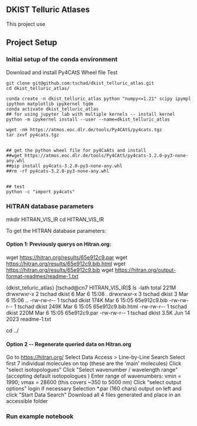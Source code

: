 ## DKIST Telluric Atlases

This project use

## Project Setup 

### Initial setup of the conda environment 

Download and install Py4CAtS Wheel file
Test 

```
git clone git@github.com:tschad/dkist_telluric_atlas.git
cd dkist_telluric_atlas/

conda create -n dkist_telluric_atlas python "numpy<=1.21" scipy ipympl ipython matplotlib ipykernel tqdm
conda activate dkist_telluric_atlas
## for using jupyter lab with multiple kernels -- install kernel 
python -m ipykernel install --user --name=dkist_telluric_atlas

wget -nH https://atmos.eoc.dlr.de/tools/Py4CAtS/py4cats.tgz
tar zxvf py4cats.tgz


## get the python wheel file for py4CaAts and install
##wget https://atmos.eoc.dlr.de/tools/Py4CAtS/py4cats-3.2.0-py3-none-any.whl
##pip install py4cats-3.2.0-py3-none-any.whl
##rm -rf py4cats-3.2.0-py3-none-any.whl


## test 
python -c "import py4cats"

```

### HiTRAN database parameters 

mkdir HITRAN_VIS_IR 
cd HITRAN_VIS_IR

To get the HITRAN database parameters:

#### Option 1:  Previously querys on Hitran.org: 

wget https://hitran.org/results/65e912c9.par
wget https://hitran.org/results/65e912c9.bib.html
wget https://hitran.org/results/65e912c9.bib
wget https://hitran.org/output-format-readmes/readme-1.txt

(dkist_telluric_atlas) [tschad@cn7 HITRAN_VIS_IR]$ ls -lath 
total 221M
drwxrwxr-x 2 tschad dkist    6 Mar  6 15:08 .
drwxrwxr-x 3 tschad dkist    3 Mar  6 15:06 ..
-rw-rw-r-- 1 tschad dkist 174K Mar  6 15:05 65e912c9.bib
-rw-rw-r-- 1 tschad dkist 249K Mar  6 15:05 65e912c9.bib.html
-rw-rw-r-- 1 tschad dkist 220M Mar  6 15:05 65e912c9.par
-rw-rw-r-- 1 tschad dkist 3.5K Jun 14  2023 readme-1.txt

cd ../

#### Option 2 -- Regenerate queried data on Hitran.org 

Go to https://hitran.org/ 
Select Data Access > Line-by-Line Search 
Select first 7 individual molecules on top (these are the 'main' molecules)
Click "select isotopologues"
Click "Select wavenumber / wavelength range" (accepting default isotopologues )
Enter range of wavenumbers:  vmin = 1990; vmax = 28600 (this covers ~350 to 5000 nm)
Click "select output options"
login if necessary 
Selection *.par (160 chars) output on left and click "Start Data Search"
Download all 4 files generated and place in an accessible folder 

### Run example notebook 
